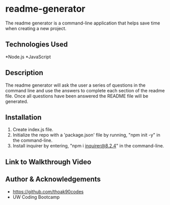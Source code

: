 # readme-generator

The readme generator is a command-line application that helps save time when creating a new project.

## Technologies Used

*Node.js
*JavaScript

## Description

The readme generator will ask the user a series of questions in the command line and use the answers to complete each section of the readme file. Once all questions have been answered the README file will be generated. 

## Installation

1. Create index.js file.
2. Initialize the repo with a 'package.json' file by running, "npm init -y" in the command-line.
3. Install inquirer by entering, "npm i inquirer@8.2.4" in the command-line.

## Link to Walkthrough Video


## Author & Acknowledgements
* https://github.com/thoak90codes
* UW Coding Bootcamp
